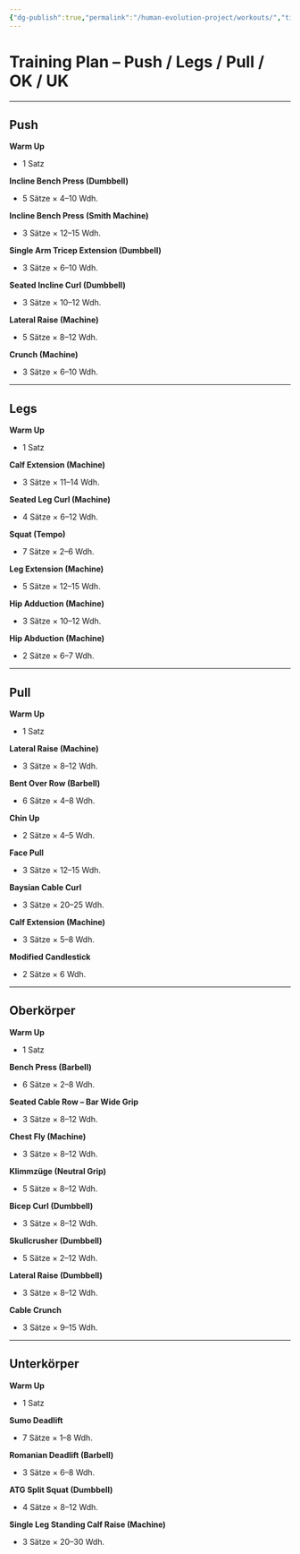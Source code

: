 ```yaml
---
{"dg-publish":true,"permalink":"/human-evolution-project/workouts/","title":"Workouts","tags":["training","nutrition","research","gardenEntry"],"dgHomeLink":"true"}
---
```


# Training Plan – Push / Legs / Pull / OK / UK

---

## Push
**Warm Up**  
- 1 Satz

**Incline Bench Press (Dumbbell)**  
- 5 Sätze × 4–10 Wdh.

**Incline Bench Press (Smith Machine)**  
- 3 Sätze × 12–15 Wdh.

**Single Arm Tricep Extension (Dumbbell)**  
- 3 Sätze × 6–10 Wdh.

**Seated Incline Curl (Dumbbell)**  
- 3 Sätze × 10–12 Wdh.

**Lateral Raise (Machine)**  
- 5 Sätze × 8–12 Wdh.

**Crunch (Machine)**  
- 3 Sätze × 6–10 Wdh.

---

## Legs
**Warm Up**  
- 1 Satz

**Calf Extension (Machine)**  
- 3 Sätze × 11–14 Wdh.

**Seated Leg Curl (Machine)**  
- 4 Sätze × 6–12 Wdh.

**Squat (Tempo)**  
- 7 Sätze × 2–6 Wdh.

**Leg Extension (Machine)**  
- 5 Sätze × 12–15 Wdh.

**Hip Adduction (Machine)**  
- 3 Sätze × 10–12 Wdh.

**Hip Abduction (Machine)**  
- 2 Sätze × 6–7 Wdh.

---

## Pull
**Warm Up**  
- 1 Satz

**Lateral Raise (Machine)**  
- 3 Sätze × 8–12 Wdh.

**Bent Over Row (Barbell)**  
- 6 Sätze × 4–8 Wdh.

**Chin Up**  
- 2 Sätze × 4–5 Wdh.

**Face Pull**  
- 3 Sätze × 12–15 Wdh.

**Baysian Cable Curl**  
- 3 Sätze × 20–25 Wdh.

**Calf Extension (Machine)**  
- 3 Sätze × 5–8 Wdh.

**Modified Candlestick**  
- 2 Sätze × 6 Wdh.

---

## Oberkörper
**Warm Up**  
- 1 Satz

**Bench Press (Barbell)**  
- 6 Sätze × 2–8 Wdh.

**Seated Cable Row – Bar Wide Grip**  
- 3 Sätze × 8–12 Wdh.

**Chest Fly (Machine)**  
- 3 Sätze × 8–12 Wdh.

**Klimmzüge (Neutral Grip)**  
- 5 Sätze × 8–12 Wdh.

**Bicep Curl (Dumbbell)**  
- 3 Sätze × 8–12 Wdh.

**Skullcrusher (Dumbbell)**  
- 5 Sätze × 2–12 Wdh.

**Lateral Raise (Dumbbell)**  
- 3 Sätze × 8–12 Wdh.

**Cable Crunch**  
- 3 Sätze × 9–15 Wdh.

---

## Unterkörper
**Warm Up**  
- 1 Satz

**Sumo Deadlift**  
- 7 Sätze × 1–8 Wdh.

**Romanian Deadlift (Barbell)**  
- 3 Sätze × 6–8 Wdh.

**ATG Split Squat (Dumbbell)**  
- 4 Sätze × 8–12 Wdh.

**Single Leg Standing Calf Raise (Machine)**  
- 3 Sätze × 20–30 Wdh.
